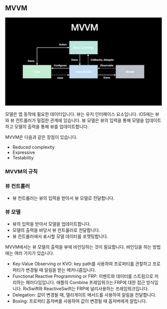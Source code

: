 ## MVVM

![sample](Image/sample.png)

모델은 앱 동작에 필요한 데이터입니다. 뷰는 유저 인터페이스 요소입니다. iOS에는 뷰와 뷰 컨트롤러가 밀접한 관계에 있습니다. 뷰 모델은 뷰의 입력을 통해 모델을 업데이트하고 모델의 출력을 통해 뷰를 업데이트합니다.

MVVM은 다음과 같은 장점이 있습니다.

- Reduced complexity
- Expressive
- Testability

### MVVM의 규칙

### 뷰 컨트롤러

- 뷰 컨트롤러는 뷰의 입력을 받아서 뷰 모델로 전달합니다.

### 뷰 모델

- 뷰의 입력을 받아서 모델을 업데이트합니다.
- 모델의 출력을 바당서 뷰 컨트롤러로 전달합니다.
- 뷰 컨트롤러에서 표시할 모델 데이터를 포맷팅합니다.

MVVM에서는 뷰 모델의 출력을 뷰에 바인딩하는 것이 필요합니다. 바인딩을 하는 방법에는 여러 가지가 있습니다.

- Key-Value Observing or KVO: key path를 사용하여 프로퍼티를 관찰하고 프로퍼티가 변경될 때 알림을 받는 메커니즘입니다.
- Functional Reactive Programming or FRP: 이벤트와 데이터를 스트림으로 처리하는 패러다임입니다. 애플의 Combine 프레임워크는 FRP에 대한 접근 방식입니다. RxSwift와 ReactiveSwift는 FRP에 널리사용하는 프레임워크입니다.
- Delegation: 값이 변경될 때, 델리게이트 메서드를 사용하여 알림을 전달합니다.
- Boxing: 프로퍼티 옵저버를 사용하여 값이 변경될 때 옵저버에게 알립니다.